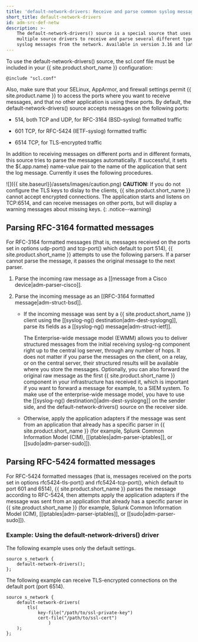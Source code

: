 ```yaml
---
title: 'default-network-drivers: Receive and parse common syslog messages'
short_title: default-network-drivers
id: adm-src-def-netw
description: >-
    The default-network-drivers() source is a special source that uses
    multiple source drivers to receive and parse several different types of
    syslog messages from the network. Available in version 3.16 and later.
---
```


To use the default-network-drivers() source, the scl.conf file must be
included in your {{ site.product.short_name }} configuration:

```config
@include "scl.conf"
```

Also, make sure that your SELinux, AppArmor, and firewall settings
permit {{ site.product.name }} to access the ports where you want
to receive messages, and that no other application is using these ports.
By default, the default-network-drivers() source accepts messages on the
following ports:

- 514, both TCP and UDP, for RFC-3164 (BSD-syslog) formatted traffic

- 601 TCP, for RFC-5424 (IETF-syslog) formatted traffic

- 6514 TCP, for TLS-encrypted traffic

In addition to receiving messages on different ports and in different
formats, this source tries to parse the messages automatically. If
successful, it sets the ${.app.name} name-value pair to the name of the
application that sent the log message. Currently it uses the following
procedures.

![]({{ site.baseurl}}/assets/images/caution.png) **CAUTION:** If you do not
configure the TLS keys to dislay to the clients, {{ site.product.short_name }} cannot accept
encrypted connections. The application starts and listens on TCP:6514, and
can receive messages on other ports, but will display a warning messages about
missing keys.
{: .notice--warning}

## Parsing RFC-3164 formatted messages

For RFC-3164 formatted messages (that is, messages received on the ports
set in options udp-port() and tcp-port() which default to port 514),
{{ site.product.short_name }} attempts to use the following parsers. If a parser cannot
parse the message, it passes the original message to the next parser.

1. Parse the incoming raw message as a [[message from a Cisco device|adm-parser-cisco]].

2. Parse the incoming message as an [[RFC-3164 formatted message|adm-struct-bsd]].
    - If the incoming message was sent by a {{ site.product.short_name }} client using
        the [[syslog-ng() destination|adm-dest-syslogng]], parse its
        fields as a [[syslog-ng() message|adm-struct-ietf]].

        The Enterprise-wide message model (EWMM) allows you
        to deliver structured messages from the initial receiving syslog-ng
        component right up to the central log server, through any number of
        hops. It does not matter if you parse the messages on the client,
        on a relay, or on the central server, their structured results will
        be available where you store the messages. Optionally, you can also
        forward the original raw message as the first {{ site.product.short_name }} component in your
        infrastructure has received it, which is important if you want
        to forward a message for example, to a SIEM system. To make use
        of the enterprise-wide message model, you have to use the
        [[syslog-ng() destination()|adm-dest-syslogng]] on the sender
        side, and the default-network-drivers() source on the receiver side.

    - Otherwise, apply the application adapters if the message was
        sent from an application that already has a specific parser in
        {{ site.product.short_name }} (for example, Splunk Common Information Model
        (CIM), [[iptables|adm-parser-iptables]], or [[sudo|adm-parser-sudo]]).

## Parsing RFC-5424 formatted messages

For RFC-5424 formatted messages (that is, messages received on the ports
set in options rfc5424-tls-port() and rfc5424-tcp-port(), which default
to port 601 and 6514), {{ site.product.short_name }} parses the message according to
RFC-5424, then attempts apply the application adapters if the message was
sent from an application that already has a specific parser in {{ site.product.short_name }} (for example, Splunk Common Information Model (CIM),
[[iptables|adm-parser-iptables]], or [[sudo|adm-parser-sudo]]).

### Example: Using the default-network-drivers() driver

The following example uses only the default settings.

```config
source s_network {
    default-network-drivers();
};
```

The following example can receive TLS-encrypted connections on the
default port (port 6514).

```config
source s_network {
    default-network-drivers(
        tls(
            key-file("/path/to/ssl-private-key")
            cert-file("/path/to/ssl-cert")
                )
    );
};
```
